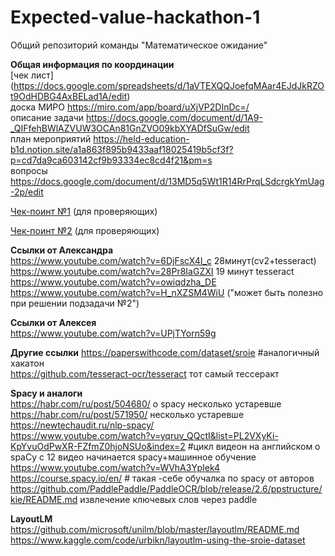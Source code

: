 # Expected-value-hackathon-1
Общий репозиторий команды "Математическое ожидание" 

**Общая информация по координации**    
[чек лист] (https://docs.google.com/spreadsheets/d/1aVTEXQQJoefqMAar4EJdJkRZOt9OdHDBG4AxBELad1A/edit)    
доска МИРО https://miro.com/app/board/uXjVP2DInDc=/    
описание задачи https://docs.google.com/document/d/1A9-_QIFfehBWlAZVUW3OCAn81GnZVO09kbXYADfSuGw/edit    
план мероприятий https://held-education-b1d.notion.site/a1a863f895b9433aaf18025419b5cf3f?p=cd7da9ca603142cf9b93334ec8cd4f21&pm=s  
вопросы https://docs.google.com/document/d/13MD5q5Wt1R14RrPrqLSdcrgkYmUag-2p/edit

[Чек-поинт №1](https://github.com/sosdatpapku/Expected-value-hackathon-1/tree/main/checkpoint№1%20(Sergey%20code)) (для проверяющих)

[Чек-поинт №2](https://github.com/sosdatpapku/Expected-value-hackathon-1/tree/main/checkpoint№2%20(Alexandr%20code)) (для проверяющих)

 **Ссылки от Александра**  
  https://www.youtube.com/watch?v=6DjFscX4I_c  28минут(cv2+tesseract)  
  https://www.youtube.com/watch?v=28Pr8IaGZXI  19 минут tesseract  
  https://www.youtube.com/watch?v=owiqdzha_DE     
 https://www.youtube.com/watch?v=H_nXZSM4WiU ("может быть полезно при решении подзадачи №2")  
 
 **Ссылки от Алексея**  
 https://www.youtube.com/watch?v=UPjTYorn59g
 
 **Другие ссылки**
 https://paperswithcode.com/dataset/sroie  #аналогичный хакатон  
https://github.com/tesseract-ocr/tesseract тот самый тессеракт  

**Spacy и аналоги**  
https://habr.com/ru/post/504680/  о spacy    несколько устаревше
https://habr.com/ru/post/571950/    несколько устаревше
https://newtechaudit.ru/nlp-spacy/   
https://www.youtube.com/watch?v=yqruv_QQctI&list=PL2VXyKi-KpYvuOdPwXR-FZfmZ0hjoNSUo&index=2  #цикл видеон на английском о spaCy  c 12 видео начинается spacy+машинное обучение
https://www.youtube.com/watch?v=WVhA3YpIek4  
https://course.spacy.io/en/  # такая -себе обучалка по spacy от авторов 
https://github.com/PaddlePaddle/PaddleOCR/blob/release/2.6/ppstructure/kie/README.md извлечение ключевых слов через paddle  

**LayoutLM**  
https://github.com/microsoft/unilm/blob/master/layoutlm/README.md  
https://www.kaggle.com/code/urbikn/layoutlm-using-the-sroie-dataset
